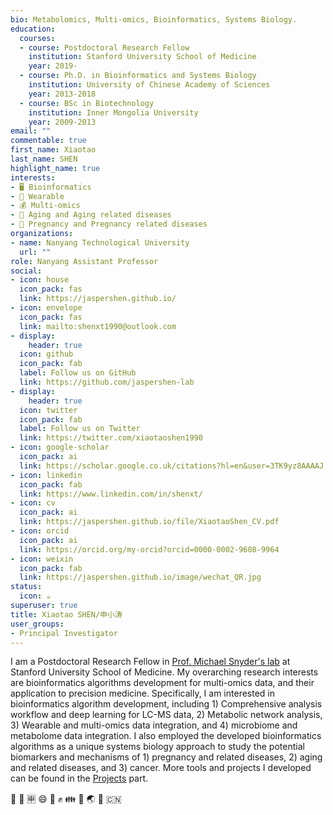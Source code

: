 ```yaml
---
bio: Metabolomics, Multi-omics, Bioinformatics, Systems Biology.
education:
  courses:
  - course: Postdoctoral Research Fellow
    institution: Stanford University School of Medicine
    year: 2019-
  - course: Ph.D. in Bioinformatics and Systems Biology
    institution: University of Chinese Academy of Sciences
    year: 2013-2018
  - course: BSc in Biotechnology
    institution: Inner Mongolia University
    year: 2009-2013
email: ""
commentable: true
first_name: Xiaotao
last_name: SHEN
highlight_name: true
interests:
- 🖥️ Bioinformatics
- 📱 Wearable
- 💰 Multi-omics
- 👴 Aging and Aging related diseases
- 🤰 Pregnancy and Pregnancy related diseases
organizations:
- name: Nanyang Technological University
  url: ""
role: Nanyang Assistant Professor
social:
- icon: house
  icon_pack: fas
  link: https://jaspershen.github.io/
- icon: envelope
  icon_pack: fas
  link: mailto:shenxt1990@outlook.com
- display:
    header: true
  icon: github
  icon_pack: fab
  label: Follow us on GitHub
  link: https://github.com/jaspershen-lab
- display:
    header: true
  icon: twitter
  icon_pack: fab
  label: Follow us on Twitter
  link: https://twitter.com/xiaotaoshen1990
- icon: google-scholar
  icon_pack: ai
  link: https://scholar.google.co.uk/citations?hl=en&user=3TK9yz8AAAAJ
- icon: linkedin
  icon_pack: fab
  link: https://www.linkedin.com/in/shenxt/
- icon: cv
  icon_pack: ai
  link: https://jaspershen.github.io/file/XiaotaoShen_CV.pdf
- icon: orcid
  icon_pack: ai
  link: https://orcid.org/my-orcid?orcid=0000-0002-9608-9964
- icon: weixin
  icon_pack: fab
  link: https://jaspershen.github.io/image/wechat_QR.jpg
status:
  icon: ☕️
superuser: true
title: Xiaotao SHEN/申小涛
user_groups:
- Principal Investigator
---
```


I am a Postdoctoral Research Fellow in [Prof. Michael Snyder's lab](https://med.stanford.edu/snyderlab/about.html) at Stanford University School of Medicine. My overarching research interests are bioinformatics algorithms development for multi-omics data, and their application to precision medicine. Specifically, I am interested in bioinformatics algorithm development, including 1) Comprehensive analysis workflow and deep learning for LC-MS data, 2) Metabolic network analysis, 3) Wearable and multi-omics data integration, and 4) microbiome and metabolome data integration. I also employed the developed bioinformatics algorithms as a unique systems biology approach to study the potential biomarkers and mechanisms of 1) pregnancy and related diseases, 2) aging and related diseases, and 3) cancer. 
More tools and projects I developed can be found in the [Projects](#projects) part.

 :dog: :school: :u7533: :smile: :facepunch: :fist: :family: :panda_face: :earth_asia: :tada: :cn:


